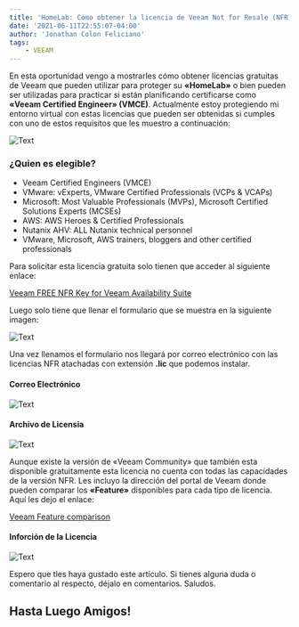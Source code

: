 ```yaml
---
title: 'HomeLab: Cómo obtener la licencia de Veeam Not for Resale (NFR) para la protección de su laboratorio'
date: '2021-06-11T22:55:07-04:00'
author: 'Jonathan Colon Feliciano'
tags:
    - VEEAM
---
```


En esta oportunidad vengo a mostrarles cómo obtener licencias gratuitas de Veeam que pueden utilizar para proteger su **«HomeLab»** o bien pueden ser utilizadas para practicar si están planificando certificarse como **«Veeam Certified Engineer» (VMCE)**. Actualmente estoy protegiendo mi entorno virtual con estas licencias que pueden ser obtenidas si cumples con uno de estos requisitos que les muestro a continuación:

![Text](/img/image.webp#center)

### **¿Quien es elegible?**

- Veeam Certified Engineers (VMCE)
- VMware: vExperts, VMware Certified Professionals (VCPs & VCAPs)
- Microsoft: Most Valuable Professionals (MVPs), Microsoft Certified Solutions Experts (MCSEs)
- AWS: AWS Heroes & Certified Professionals
- Nutanix AHV: ALL Nutanix technical personnel
- VMware, Microsoft, AWS trainers, bloggers and other certified professionals

Para solicitar esta licencia gratuita solo tienen que acceder al siguiente enlace:

[Veeam FREE NFR Key for Veeam Availability Suite](https://go.veeam.com/free-nfr-veeam-availability-suite)

Luego solo tiene que llenar el formulario que se muestra en la siguiente imagen:

![Text](/img/veeam-nfr.webp#center)

Una vez llenamos el formulario nos llegará por correo electrónico con las licencias NFR atachadas con extensión **.lic** que podemos instalar.

#### Correo Electrónico

![Text](/img/2021-06-11_21-41-edited.webp#center)

#### Archivo de Licensia

![Text](/img/2021-06-11_21-43.webp#center)

Aunque existe la versión de «Veeam Community» que también esta disponible gratuitamente esta licencia no cuenta con todas las capacidades de la versión NFR. Les incluyo la dirección del portal de Veeam donde pueden comparar los **«Feature»** disponibles para cada tipo de licencia. Aquí les dejo el enlace:

[Veeam Feature comparison](https://www.veeam.com/products-edition-comparison.html)

#### Inforción de la Licencia

![Text](/img/2021-06-11_23-15-768x887.webp#center)

Espero que tles haya gustado este artículo. Si tienes alguna duda o comentario al respecto, déjalo en comentarios. Saludos.

## Hasta Luego Amigos!
